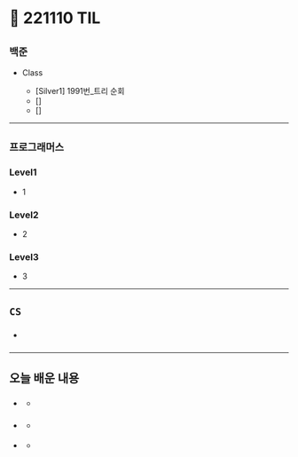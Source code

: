 # 🚩 221110 TIL

## **`백준`**

- Class

  - [Silver1] 1991번\_트리 순회
  - []
  - []

---

## **`프로그래머스`**

### Level1

- 1

### Level2

- 2

### Level3

- 3

---

## **`CS`**

- ###

---

## **오늘 배운 내용**

- ###
  -
- ###
  -
- ####
  -
